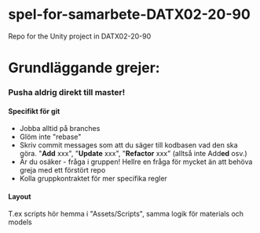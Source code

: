 # spel-for-samarbete-DATX02-20-90
Repo for the Unity project in DATX02-20-90

# Grundläggande grejer: 
### Pusha aldrig direkt till master!

#### Specifikt för git
- Jobba alltid på branches
- Glöm inte "rebase"
- Skriv commit messages som att du säger till kodbasen vad den ska göra. "**Add** xxx", "**Update** xxx", "**Refactor** xxx" (alltså inte Add**ed** osv.)
- Är du osäker - fråga i gruppen! Hellre en fråga för mycket än att behöva greja med ett förstört repo
- Kolla gruppkontraktet för mer specifika regler

#### Layout
T.ex scripts hör hemma i "Assets/Scripts", samma logik för materials och models
